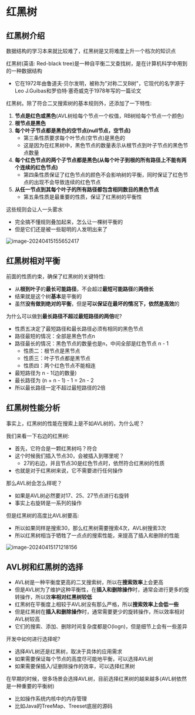 # 红黑树

## 红黑树介绍

数据结构的学习本来就比较难了，红黑树是又将难度上升一个档次的知识点

红黑树(英语: Red-black tree)是一种自平衡二叉查找树，是在计算机科学中用到的一种数据结构

- 它在1972年由鲁道夫·贝尔发明，被称为"对称二叉B树"，它现代的名字源于Leo J.Guibas和罗伯特·塞奇威克于1978年写的一篇论文

红黑树。除了符合二叉搜索树的基本规则外，还添加了一下特性:

1. **节点是红色或黑色**(AVL树给每个节点一个权值，RB树给每个节点一个颜色)
2. **根节点是黑色**
3. **每个叶子节点都是黑色的空节点(null节点，空节点)**
   - 第三条性质要求每个叶节点(空节点)是黑色的
   - 这是因为在红黑树中，黑色节点的数量表示从根节点到叶子节点的黑色节点数量
4. **每个红色节点的两个子节点都是黑色(从每个叶子到根的所有路径上不能有两个连续的红色节点)**
   - 第四条性质保证了红色节点的颜色不会影响树的平衡，同时保证了红色节点的出现不会导致连续的红色节点
5. **从任一节点到其每个叶子的所有路径都包含相同数目的黑色节点**
   - 第五条性质是最重要的性质，保证了红黑树的平衡性

这些规则会让人一头雾水

- 完全搞不懂规则叠加起来，怎么让一棵树平衡的
- 但是它们还是被一些聪明的人发明出来了

![image-20240415155652417](https://gitee.com/lilyn/pic/raw/master/md-img/image-20240415155652417.png)

## 红黑树相对平衡

前面的性质约束，确保了红黑树的关键特性:

- 从**根到叶子**的**最长可能路径**，不会超过**最短可能路径**的**两倍长**
- 结果就是这个树**基本**是平衡的
- 虽然**没有做到绝对的平衡**，但是**可以保证在最坏的情况下，依然是高效**的

为什么可以做到**最长路径不超过最短路径的两倍**呢?

- 性质五决定了最短路径和最长路径必须有相同的黑色节点
- 路径最短的情况：全部是黑色节点n
- 路径最长的情况：黑色节点的数量也是n，中间全部是红色节点 n - 1
  - 性质二：根节点是黑节点
  - 性质三：叶子节点都是黑节点
  - 性质四：两个红色节点不能相连
- 最短路径为 n - 1(边的数量)
- 最长路径为 (n + n - 1) - 1 = 2n - 2
- 所以最长路径一定不超过最短路径的2倍

## 红黑树性能分析

事实上，红黑树的性能在搜索上是不如AVL树的，为什么呢？

我们来看一下右边的红黑树:

- 首先，它符合是一颗红黑树吗？符合
- 这个时候我们插入节点30，会被插入到哪里呢？
  - 27的右边，并且节点30是红色节点时，依然符合红黑树的性质
- 也就是对于红黑树来说，它不需要进行任何操作

那么AVL树会怎么样呢？

- 如果是AVL树必然要对17、25、27节点进行右旋转
- 事实上右旋转是一系列的操作

但是红黑树的高度比AVL树要高:

- 所以如果同样是搜索30，那么红黑树需要搜索4次，AVL树搜索3次
- 所以红黑树相当于牺牲了一点点的搜索性能，来提高了插入和删除的性能

![image-20240415171218156](https://gitee.com/lilyn/pic/raw/master/md-img/image-20240415171218156.png)

## AVL树和红黑树的选择

- AVL树是一种平衡度更高的二叉搜索树，所以在**搜索效率**上会更高
- 但是AVL树为了维护这种平衡性，在**插入和删除操作**时，通常会进行更多的旋转操作，所以效**率相对红黑树较低**
- 红黑树在平衡度上相较于AVL树没有那么严格，所以**搜索效率上会低一些**
- 但是红黑树在**插入和删除操作**时，通常需要更少的旋转操作，所以效率相对AVL树较高
- 它们的搜索、添加、删除时间复杂度都是O(logn)，但是细节上会有一些差异

开发中如何进行选择呢?

- 选择AVL树还是红黑树，取决于具体的应用需求
- 如果需要保证每个节点的高度尽可能地平衡，可以选择AVL树
- 如果需要保插入/证删除操作的效率，可以选择红黑树

在早期的时候，很多场景会选择AVL树，目前选择红黑树的越来越多(AVL树依然是一种重要的平衡树)

- 比如操作系统内核中的内存管理
- 比如Java的TreeMap、Treeset底层的源码
